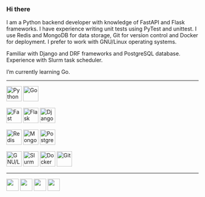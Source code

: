 ### Hi there
I am a Python backend developer with knowledge of FastAPI and Flask frameworks. I have experience writing unit tests using PyTest and unittest. I use Redis and MongoDB for data storage, Git for version control and Docker for deployment. I prefer to work with GNU/Linux operating systems.

Familiar with Django and DRF frameworks and PostgreSQL database. Experience with Slurm task scheduler.

I’m currently learning Go.
___
<a href="https://www.python.org/" target="_blank" rel="noreferrer"><img src="https://s3.dualstack.us-east-2.amazonaws.com/pythondotorg-assets/media/files/python-logo-only.svg" height="40" alt="Python" /></a>
<a href="https://go.dev/doc/" target="_blank" rel="noreferrer"><img src="https://go.dev/blog/go-brand/Go-Logo/SVG/Go-Logo_Blue.svg" height="40" alt="Go" /></a>

<a href="https://fastapi.tiangolo.com/" target="_blank" rel="noreferrer"><img src="https://fastapi.tiangolo.com/img/logo-margin/logo-teal.png" height="40" alt="Fast API" /></a>
<a href="https://flask.palletsprojects.com/en/2.0.x/" target="_blank" rel="noreferrer"><img src="https://raw.githubusercontent.com/danielcranney/readme-generator/main/public/icons/skills/flask-colored.svg" height="40" alt="Flask" /></a>
<a href="https://www.djangoproject.com/" target="_blank" rel="noreferrer"><img src="https://static.djangoproject.com/img/logos/django-logo-negative.svg" height="40" alt="Django" /></a>

<a href="https://redis.com/" target="_blank" rel="noreferrer"><img src="https://redis.com/wp-content/themes/wpx/assets/images/logo-redis.svg?auto=webp&quality=85,75&width=120" height="40" alt="Redis" /></a>
<a href="https://www.mongodb.com/" target="_blank" rel="noreferrer"><img src="https://webimages.mongodb.com/_com_assets/cms/kuyjf3vea2hg34taa-horizontal_default_slate_blue.svg?auto=format%252Ccompress" height="40" alt="MongoDB" /></a>
<a href="https://www.postgresql.org/" target="_blank" rel="noreferrer"><img src="https://wiki.postgresql.org/images/a/a4/PostgreSQL_logo.3colors.svg" height="40" alt="PostgreSQL" /></a>

<a href="https://www.gnu.org/gnu/linux-and-gnu.html" target="_blank" rel="noreferrer"><img src="https://upload.wikimedia.org/wikipedia/commons/3/35/GNU-Linux_cartouche.svg" height="40" alt="GNU/Linux" /></a>
<a href="https://slurm.schedmd.com/" target="_blank" rel="noreferrer"><img src="https://upload.wikimedia.org/wikipedia/commons/3/3a/Slurm_logo.svg" height="40" alt="Slurm" /></a>
<a href="https://www.docker.com/" target="_blank" rel="noreferrer"><img src="https://www.docker.com/wp-content/uploads/2022/03/vertical-logo-monochromatic.png" height="40" alt="Docker" /></a>
<a href="https://git-scm.com/" target="_blank" rel="noreferrer"><img src="https://git-scm.com/images/logos/downloads/Git-Icon-1788C.svg" height="40" alt="Git" /></a>
___
<a href="https://www.github.com/vargg" target="_blank" rel="noreferrer"><img src="https://raw.githubusercontent.com/danielcranney/readme-generator/main/public/icons/socials/github.svg" height="32" /></a>
<a href="https://www.codewars.com/users/vargg" target="_blank" rel="noreferrer"><img src="https://www.codewars.com/packs/assets/logo.61192cf7.svg" height="32" /></a>
<a href="https://www.linkedin.com/in/vargg" target="_blank" rel="noreferrer"><img src="https://raw.githubusercontent.com/danielcranney/readme-generator/main/public/icons/socials/linkedin.svg" height="32" /></a>
<a href="https://t.me/its_already_taken" target="_blank" rel="noreferrer"><img src="https://upload.wikimedia.org/wikipedia/commons/8/82/Telegram_logo.svg" height="32" /></a>
